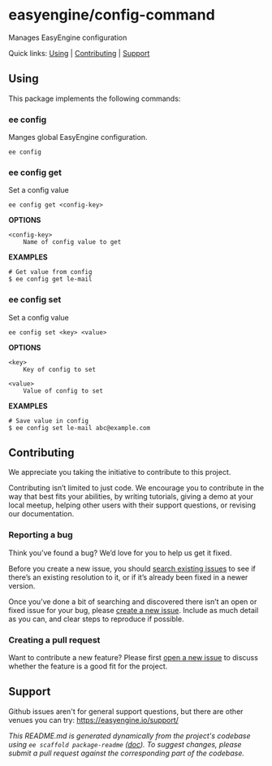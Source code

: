 easyengine/config-command
=========================

Manages EasyEngine configuration



Quick links: [Using](#using) | [Contributing](#contributing) | [Support](#support)

## Using

This package implements the following commands:

### ee config

Manges global EasyEngine configuration.

~~~
ee config
~~~





### ee config get

Set a config value

~~~
ee config get <config-key>
~~~

**OPTIONS**

	<config-key>
		Name of config value to get

**EXAMPLES**

    # Get value from config
    $ ee config get le-mail



### ee config set

Set a config value

~~~
ee config set <key> <value>
~~~

**OPTIONS**

	<key>
		Key of config to set

	<value>
		Value of config to set

**EXAMPLES**

    # Save value in config
    $ ee config set le-mail abc@example.com

## Contributing

We appreciate you taking the initiative to contribute to this project.

Contributing isn’t limited to just code. We encourage you to contribute in the way that best fits your abilities, by writing tutorials, giving a demo at your local meetup, helping other users with their support questions, or revising our documentation.


### Reporting a bug

Think you’ve found a bug? We’d love for you to help us get it fixed.

Before you create a new issue, you should [search existing issues](https://github.com/easyengine/config-command/issues?q=label%3Abug%20) to see if there’s an existing resolution to it, or if it’s already been fixed in a newer version.

Once you’ve done a bit of searching and discovered there isn’t an open or fixed issue for your bug, please [create a new issue](https://github.com/easyengine/config-command/issues/new). Include as much detail as you can, and clear steps to reproduce if possible.

### Creating a pull request

Want to contribute a new feature? Please first [open a new issue](https://github.com/easyengine/config-command/issues/new) to discuss whether the feature is a good fit for the project.

## Support

Github issues aren't for general support questions, but there are other venues you can try: https://easyengine.io/support/


*This README.md is generated dynamically from the project's codebase using `ee scaffold package-readme` ([doc](https://github.com/EasyEngine/scaffold-command)). To suggest changes, please submit a pull request against the corresponding part of the codebase.*
